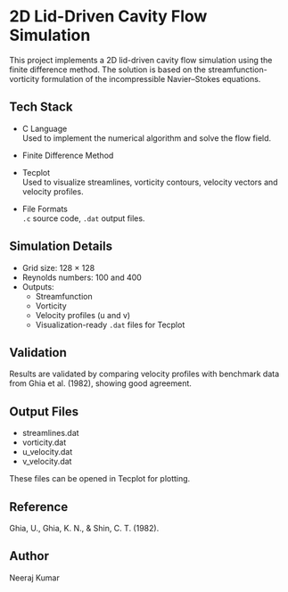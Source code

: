 # 2D Lid-Driven Cavity Flow Simulation

This project implements a 2D lid-driven cavity flow simulation using the finite difference method. The solution is based on the streamfunction-vorticity formulation of the incompressible Navier–Stokes equations.

## Tech Stack

- C Language  
  Used to implement the numerical algorithm and solve the flow field.

- Finite Difference Method

- Tecplot  
  Used to visualize streamlines, vorticity contours, velocity vectors and velocity profiles.

- File Formats  
  `.c` source code, `.dat` output files.

## Simulation Details

- Grid size: 128 × 128
- Reynolds numbers: 100 and 400
- Outputs:
  - Streamfunction
  - Vorticity
  - Velocity profiles (u and v)
  - Visualization-ready `.dat` files for Tecplot

## Validation

Results are validated by comparing velocity profiles with benchmark data from Ghia et al. (1982), showing good agreement.

## Output Files

- streamlines.dat  
- vorticity.dat  
- u_velocity.dat  
- v_velocity.dat  

These files can be opened in Tecplot for plotting.

## Reference

Ghia, U., Ghia, K. N., & Shin, C. T. (1982).  

## Author

Neeraj Kumar


